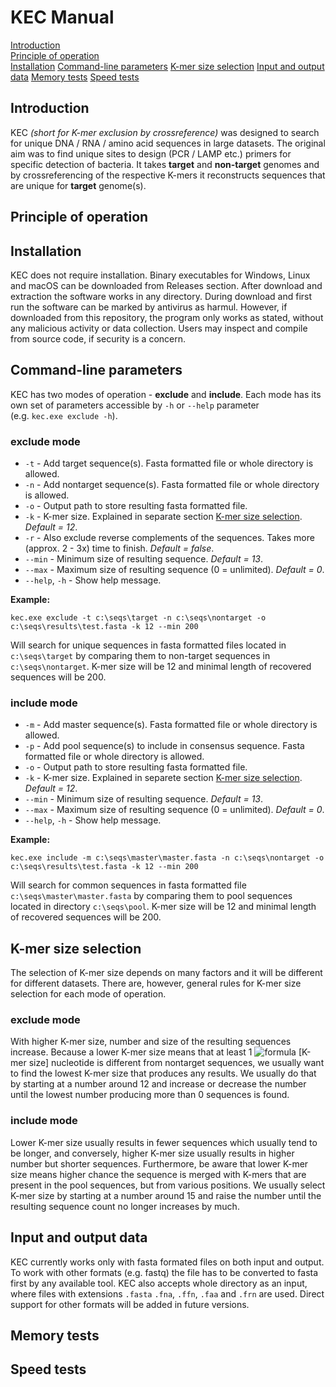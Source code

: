 
# KEC Manual

[Introduction](#introduction)  
[Principle of operation](#principle-of-operation)  
[Installation](#installation)
[Command-line parameters](#command-line-parameters)
[K-mer size selection](#k-mer-size-selection)
[Input and output data](#input-and-output-data)
[Memory tests](#memory-tests)
[Speed tests](#speed-tests)
<!--
[Citation](#citation)
-->

## Introduction
KEC *(short for K-mer exclusion by crossreference)* was designed to search for unique DNA / RNA / amino acid sequences in large datasets. The original aim was to find unique sites to design (PCR / LAMP etc.) primers for specific detection of bacteria. It takes **target** and **non-target** genomes and by crossreferencing of the respective K-mers it reconstructs sequences that are unique for **target** genome(s).

## Principle of operation

## Installation
KEC does not require installation. Binary executables for Windows, Linux and macOS can be downloaded from Releases section. After download and extraction the software works in any directory. During download and first run the software can be marked by antivirus as harmul. However, if downloaded from this repository, the program only works as stated, without any malicious activity or data collection. Users may inspect and compile from source code, if security is a concern.

## Command-line parameters
KEC has two modes of operation - **exclude** and **include**. Each mode has its own set of parameters accessible by `-h` or `--help` parameter (e.g. `kec.exe exclude -h`).

### exclude mode
- `-t` - Add target sequence(s). Fasta formatted file or whole directory is allowed.
- `-n` - Add nontarget sequence(s). Fasta formatted file or whole directory is allowed.
- `-o` - Output path to store resulting fasta formatted file.
- `-k` - K-mer size. Explained in separate section [K-mer size selection](#k-mer-size-selection). *Default = 12*.
- `-r` - Also exclude reverse complements of the sequences. Takes more (approx. 2 - 3x) time to finish. *Default = false*.
- `--min` - Minimum size of resulting sequence. *Default = 13*.
- `--max` - Maximum size of resulting sequence (0 = unlimited). *Default = 0*.
- `--help`, `-h` - Show help message.

**Example:**

`kec.exe exclude -t c:\seqs\target -n c:\seqs\nontarget -o c:\seqs\results\test.fasta -k 12 --min 200`

Will search for unique sequences in fasta formatted files located in `c:\seqs\target` by comparing them to non-target sequences in `c:\seqs\nontarget`. K-mer size will be 12 and minimal length of recovered sequences will be 200.

### include mode
- `-m` - Add master sequence(s). Fasta formatted file or whole directory is allowed.
- `-p` - Add pool sequence(s) to include in consensus sequence. Fasta formatted file or whole directory is allowed.
- `-o` - Output path to store resulting fasta formatted file.
- `-k` - K-mer size. Explained in separete section [K-mer size selection](#k-mer-size-selection). *Default = 12*.
- `--min` - Minimum size of resulting sequence. *Default = 13*.
- `--max` - Maximum size of resulting sequence (0 = unlimited). *Default = 0*.
- `--help`, `-h` - Show help message.

**Example:**

`kec.exe include -m c:\seqs\master\master.fasta -n c:\seqs\nontarget -o c:\seqs\results\test.fasta -k 12 --min 200`

Will search for common sequences in fasta formatted file `c:\seqs\master\master.fasta` by comparing them to pool sequences located in directory `c:\seqs\pool`. K-mer size will be 12 and minimal length of recovered sequences will be 200.

## K-mer size selection
The selection of K-mer size depends on many factors and it will be different for different datasets. There are, however, general rules for K-mer size selection for each mode of operation.

### exclude mode
With higher K-mer size, number and size of the resulting sequences increase. Because a lower K-mer size means that at least 1 ![formula](https://render.githubusercontent.com/render/math?math=\div) [K-mer size] nucleotide is different from nontarget sequences, we usually want to find the lowest K-mer size that produces any results. We usually do that by starting at a number around 12 and increase or decrease the number until the lowest number producing more than 0 sequences is found.

### include mode
Lower K-mer size usually results in fewer sequences which usually tend to be longer, and conversely, higher K-mer size usually results in higher number but shorter sequences. Furthermore, be aware that lower K-mer size means higher chance the sequence is merged with K-mers that are present in the pool sequences, but from various positions. We usually select K-mer size by starting at a number around 15 and raise the number until the resulting sequence count no longer increases by much.

## Input and output data
KEC currently works only with fasta formated files on both input and output. To work with other formats (e.g. fastq) the file has to be converted to fasta first by any available tool. KEC also accepts whole directory as an input, where files with extensions `.fasta` `.fna`, `.ffn`, `.faa` and `.frn` are used. Direct support for other formats will be added in future versions.


## Memory tests

## Speed tests

<!--
## Citation
If you used KEC for your work, please cite our article:

**Beran P.**, **Stehlíková D.**, **Cohen S.P.**, **Čurn V.** (2021) KEC: Unique sequence search by K-mer exclusion. *Bioinformatics*. **UNDER REVIEW**.
-->